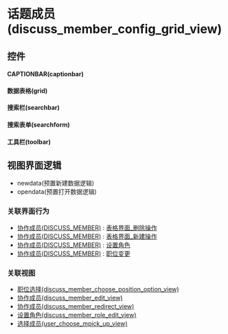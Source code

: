 # 话题成员(discuss_member_config_grid_view)  <!-- {docsify-ignore-all} -->



## 控件
#### CAPTIONBAR(captionbar)
#### 数据表格(grid)
#### 搜索栏(searchbar)
#### 搜索表单(searchform)
#### 工具栏(toolbar)

## 视图界面逻辑
  * newdata(预置新建数据逻辑)
  * opendata(预置打开数据逻辑)


### 关联界面行为
  * [协作成员(DISCUSS_MEMBER)](module/Team/discuss_member) : [表格界面_删除操作](module/Team/discuss_member#界面行为)
  * [协作成员(DISCUSS_MEMBER)](module/Team/discuss_member) : [表格界面_新建操作](module/Team/discuss_member#界面行为)
  * [协作成员(DISCUSS_MEMBER)](module/Team/discuss_member) : [设置角色](module/Team/discuss_member#界面行为)
  * [协作成员(DISCUSS_MEMBER)](module/Team/discuss_member) : [职位变更](module/Team/discuss_member#界面行为)

### 关联视图
  * [职位选择(discuss_member_choose_position_option_view)](app/view/discuss_member_choose_position_option_view)
  * [协作成员(discuss_member_edit_view)](app/view/discuss_member_edit_view)
  * [协作成员(discuss_member_redirect_view)](app/view/discuss_member_redirect_view)
  * [设置角色(discuss_member_role_edit_view)](app/view/discuss_member_role_edit_view)
  * [选择成员(user_choose_mpick_up_view)](app/view/user_choose_mpick_up_view)

<script>
 const { createApp } = Vue
  createApp({
    data() {
      return {

      }
    }
  }).use(ElementPlus).mount('#app')
</script>